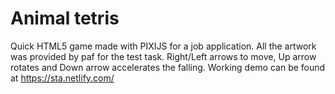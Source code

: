 # Animal tetris
Quick HTML5 game made with PIXIJS for a job application.
All the artwork was provided by paf for the test task.
Right/Left arrows to move, Up arrow rotates and Down arrow accelerates the falling.
Working demo can be found at https://sta.netlify.com/
